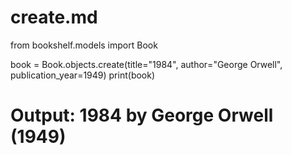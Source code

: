 # create.md

from bookshelf.models import Book

book = Book.objects.create(title="1984", author="George Orwell", publication_year=1949)
print(book)  
# Output: 1984 by George Orwell (1949)
